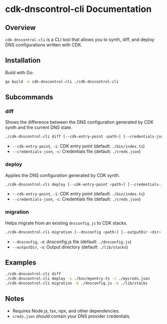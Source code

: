 # cdk-dnscontrol-cli Documentation

## Overview

`cdk-dnscontrol-cli` is a CLI tool that allows you to synth, diff, and deploy DNS configurations written with CDK.

## Installation

Build with Go:

```sh
go build -o cdk-dnscontrol-cli ./cdk-dnscontrol-cli
```

## Subcommands

### diff

Shows the difference between the DNS configuration generated by CDK synth and the current DNS state.

```sh
./cdk-dnscontrol-cli diff [--cdk-entry-point <path>] [--credentials-json <path>]
```

- `--cdk-entry-point`, `-i`: CDK entry point (default: `./bin/index.ts`)
- `--credentials-json`, `-c`: Credentials file (default: `./creds.json`)

### deploy

Applies the DNS configuration generated by CDK synth.

```sh
./cdk-dnscontrol-cli deploy [--cdk-entry-point <path>] [--credentials-json <path>]
```

- `--cdk-entry-point`, `-i`: CDK entry point (default: `./bin/index.ts`)
- `--credentials-json`, `-c`: Credentials file (default: `./creds.json`)

### migration

Helps migrate from an existing `dnsconfig.js` to CDK stacks.

```sh
./cdk-dnscontrol-cli migration [--dnsconfig <path>] [--outputDir <dir>]
```

- `--dnsconfig`, `-d`: dnsconfig.js file (default: `./dnsconfig.js`)
- `--outputDir`, `-o`: Output directory (default: `./lib/stacks`)

## Examples

```sh
./cdk-dnscontrol-cli diff
./cdk-dnscontrol-cli deploy -i ./bin/myentry.ts -c ./mycreds.json
./cdk-dnscontrol-cli migration -d ./dnsconfig.js -o ./lib/stacks
```

## Notes

- Requires Node.js, tsx, npx, and other dependencies.
- `creds.json` should contain your DNS provider credentials.
